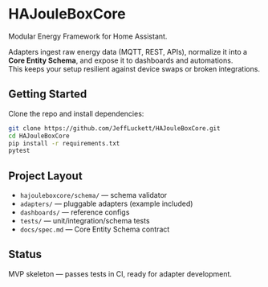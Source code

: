 # HAJouleBoxCore

Modular Energy Framework for Home Assistant.

Adapters ingest raw energy data (MQTT, REST, APIs), normalize it into a **Core Entity Schema**, and expose it to dashboards and automations.  
This keeps your setup resilient against device swaps or broken integrations.

## Getting Started

Clone the repo and install dependencies:

```bash
git clone https://github.com/JeffLuckett/HAJouleBoxCore.git
cd HAJouleBoxCore
pip install -r requirements.txt
pytest
```

## Project Layout

- `hajouleboxcore/schema/` — schema validator  
- `adapters/` — pluggable adapters (example included)  
- `dashboards/` — reference configs  
- `tests/` — unit/integration/schema tests  
- `docs/spec.md` — Core Entity Schema contract  

## Status

MVP skeleton — passes tests in CI, ready for adapter development.
